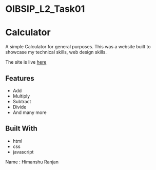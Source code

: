 # OIBSIP_L2_Task01
#  Calculator
A simple Calculator for general purposes.
This was a website built to showcase my technical skills, web design skills.

The site is live <a href="https://himanshuranjan977.github.io/OIBSIP_L2_Task01/" target="_blank">here</a>
## Features

* Add
* Multiply
* Subtract
* Divide
* And many more

## Built With

* html
* css
* javascript




Name : Himanshu Ranjan 



